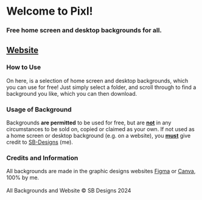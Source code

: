<h1>Welcome to Pixl!</h1>
<h3>Free home screen and desktop backgrounds for all.</h3>
<h2><a href="https://pixl.sbdesigns.pages.dev">Website</a></h2>

<h3>How to Use</h3>
On here, is a selection of home screen and desktop backgrounds, which you can use for free! Just simply select a folder, and scroll through to find a background you like, which you can then download.

<h3>Usage of Background</h3>
Backgrounds <b>are permitted</b> to be used for free, but are <u><b>not</b></u> in any circumstances to be sold on, copied or claimed as your own. 
If not used as a home screen or desktop background (e.g. on a website), you <u><b>must</b></u> give credit to <a href="https://github.com/SB-Designs">SB-Designs</a> (me).

<h3>Credits and Information</h3>
All backgrounds are made in the graphic designs websites <a href="https://figma.com">Figma</a> or <a href="https://canva.com">Canva</a>, 100% by me.<br><br>
All Backgrounds and Website © SB Designs 2024
